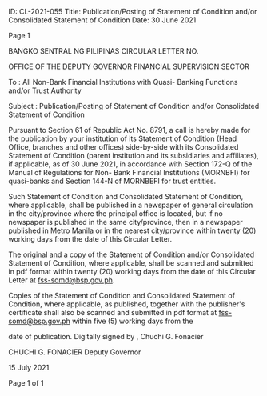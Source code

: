 ID: CL-2021-055
Title: Publication/Posting of Statement of Condition and/or Consolidated Statement of Condition
Date: 30 June 2021

Page 1

BANGKO SENTRAL NG PILIPINAS CIRCULAR LETTER NO.

OFFICE OF THE DEPUTY GOVERNOR FINANCIAL SUPERVISION SECTOR

To : All Non-Bank Financial Institutions with Quasi- Banking Functions and/or Trust Authority

Subject : Publication/Posting of Statement of Condition and/or Consolidated Statement of Condition

Pursuant to Section 61 of Republic Act No. 8791, a call is hereby made for the publication by your institution of its Statement of Condition (Head Office, branches and other offices) side-by-side with its Consolidated Statement of Condition (parent institution and its subsidiaries and affiliates), if applicable, as of 30 June 2021, in accordance with Section 172-Q of the Manual of Regulations for Non- Bank Financial Institutions (MORNBFI) for quasi-banks and Section 144-N of MORNBEFI for trust entities.

Such Statement of Condition and Consolidated Statement of Condition, where applicable, shall be published in a newspaper of general circulation in the city/province where the principal office is located, but if no newspaper is published in the same city/province, then in a newspaper published in Metro Manila or in the nearest city/province within twenty (20) working days from the date of this Circular Letter.

The original and a copy of the Statement of Condition and/or Consolidated Statement of Condition, where applicable, shall be scanned and submitted in pdf format within twenty (20) working days from the date of this Circular Letter at fss-somd@bsp.gov.ph.

Copies of the Statement of Condition and Consolidated Statement of Condition, where applicable, as published, together with the publisher's certificate shall also be scanned and submitted in pdf format at fss-somd@bsp.gov.ph within five (5) working days from the

date of publication. Digitally signed by , Chuchi G. Fonacier

CHUCHI G. FONACIER Deputy Governor

15 July 2021

Page 1 of 1